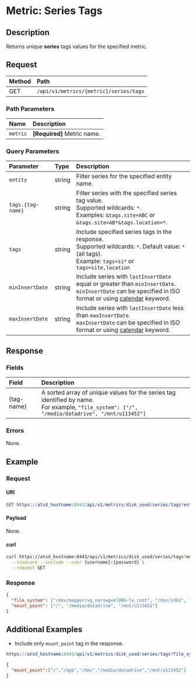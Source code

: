 # Metric: Series Tags

## Description

Returns unique **series** tags values for the specified metric.

## Request

| **Method** | **Path** |
|:---|:---|
| GET | `/api/v1/metrics/{metric}/series/tags` |

### Path Parameters

| **Name** | **Description** |
|:---|:---|
| `metric` | **[Required]** Metric name. |

### Query Parameters

| **Parameter** |**Type**| **Description** |
|:---|:---|:---|
| `entity` | string| Filter series for the specified entity name. |
| `tags.{tag-name}` | string | Filter series with the specified series tag value.<br>Supported wildcards: `*`.<br>Examples: `&tags.site=ABC` or `&tags.site=AB*&tags.location=*`. |
| `tags` | string | Include specified series tags in the response.<br>Supported wildcards: `*`. Default value: `*` (all tags).<br>Example: `tags=si*` or `tags=site,location`|
| `minInsertDate` |string|Include series with `lastInsertDate` equal or greater than `minInsertDate`.<br>`minInsertDate` can be specified in ISO format or using [calendar](../../../shared/calendar.md) keyword.|
| `maxInsertDate` |string|Include series with `lastInsertDate` less than `maxInsertDate`.<br>`maxInsertDate` can be specified in ISO format or using [calendar](../../../shared/calendar.md) keyword.|

## Response

### Fields

| **Field** | **Description** |
|:---|:---|
| {tag-name} | A sorted array of unique values for the series tag identified by name.<br>For example, `"file_system": ["/", "/media/datadrive", "/mnt/u113452"]` |

### Errors

None.

## Example

### Request

#### URI

```elm
GET https://atsd_hostname:8443/api/v1/metrics/disk_used/series/tags?entity=nurswgvml006
```

#### Payload

None.

#### curl

```bash
curl https://atsd_hostname:8443/api/v1/metrics/disk_used/series/tags?entity=nurswgvml006 \
  --insecure --include --user {username}:{password} \
  --request GET
```

### Response

```json
{
  "file_system": ["/dev/mapper/vg_nurswgvml006-lv_root", "/dev/sdb1", "//u113452.store01/backup"],
  "mount_point": ["/", "/media/datadrive", "/mnt/u113452"]
}
```

## Additional Examples

* Include only `mount_point` tag in the response.

```elm
https://atsd_hostname:8443/api/v1/metrics/disk_used/series/tags?file_system=/&tags=mount_point
```

```json
{
  "mount_point":["/","/app","/dev","/media/datadrive","/mnt/u113452"]
}
```